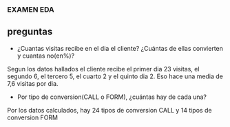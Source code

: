 ### EXAMEN EDA

## preguntas

* ¿Cuantas visitas recibe en el dia el cliente? ¿Cuántas de ellas convierten y cuantas no(en%)?

Segun los datos hallados el cliente recibe el primer dia 23 visitas, el segundo 6, el tercero 5, el cuarto 2 y el quinto dia 2.
Eso hace una media de 7,6 visitas por dia.


* Por tipo de conversion(CALL o FORM), ¿cuántas hay de cada una?

Por los datos calculados, hay 24 tipos de conversion CALL y 14 tipos de conversion FORM 


